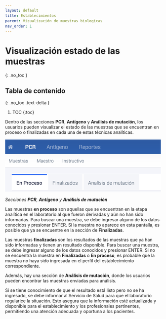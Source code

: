 ```yaml
---
layout: default
title: Establecimientos
parent: Vizualización de muestras biologicas
nav_order: 1
---
```


# Visualización estado de las muestras
{: .no_toc }

## Tabla de contenido
{: .no_toc .text-delta }
1. TOC
{:toc}

Dentro de las secciones **PCR**, **Antígeno** y **Análisis de mutación**, los usuarios pueden visualizar el estado de las muestras que se encuentran en proceso o finalizadas en cada una de estas técnicas analíticas.

![Texto alternativo](img/visualizacion_muestras.png)

_Secciones **PCR**, **Antígeno** y **Análisis de mutación**_

Las muestras **en proceso** son aquellas que se encuentran en la etapa analítica en el laboratorio al que fueron derivadas y aún no han sido informadas. Para buscar una muestra, se debe ingresar alguno de los datos conocidos y presionar ENTER. Si la muestra no aparece en esta pantalla, es posible que ya se encuentre en la sección de **Finalizadas**.

Las muestras **finalizadas** son los resultados de las muestras que ya han sido informadas y tienen un resultado disponible. Para buscar una muestra, se debe ingresar alguno de los datos conocidos y presionar ENTER. Si no se encuentra la muestra en **Finalizadas** o **En proceso**, es probable que la muestra no haya sido ingresada en el perfil del establecimiento correspondiente.

Además, hay una sección de **Análisis de mutación**, donde los usuarios pueden encontrar las muestras enviadas para análisis.

Si se tiene conocimiento de que el resultado está listo pero no se ha ingresado, se debe informar al Servicio de Salud para que el laboratorio regularice la situación. Esto asegura que la información esté actualizada y disponible para el establecimiento y los profesionales pertinentes, permitiendo una atención adecuada y oportuna a los pacientes.